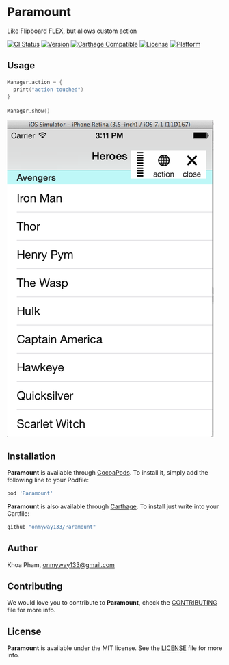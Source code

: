 # Paramount

Like Flipboard FLEX, but allows custom action

[![CI Status](http://img.shields.io/travis/onmyway133/Paramount.svg?style=flat)](https://travis-ci.org/onmyway133/Paramount)
[![Version](https://img.shields.io/cocoapods/v/Paramount.svg?style=flat)](http://cocoadocs.org/docsets/Paramount)
[![Carthage Compatible](https://img.shields.io/badge/Carthage-compatible-4BC51D.svg?style=flat)](https://github.com/Carthage/Carthage)
[![License](https://img.shields.io/cocoapods/l/Paramount.svg?style=flat)](http://cocoadocs.org/docsets/Paramount)
[![Platform](https://img.shields.io/cocoapods/p/Paramount.svg?style=flat)](http://cocoadocs.org/docsets/Paramount)

## Usage

```swift
Manager.action = {
  print("action touched")
}

Manager.show()
```

![](Screenshots/paramount.png)

## Installation

**Paramount** is available through [CocoaPods](http://cocoapods.org). To install
it, simply add the following line to your Podfile:

```ruby
pod 'Paramount'
```

**Paramount** is also available through [Carthage](https://github.com/Carthage/Carthage).
To install just write into your Cartfile:

```ruby
github "onmyway133/Paramount"
```

## Author

Khoa Pham, onmyway133@gmail.com

## Contributing

We would love you to contribute to **Paramount**, check the [CONTRIBUTING](https://github.com/onmyway133/Paramount/blob/master/CONTRIBUTING.md) file for more info.

## License

**Paramount** is available under the MIT license. See the [LICENSE](https://github.com/onmyway133/Paramount/blob/master/LICENSE.md) file for more info.

